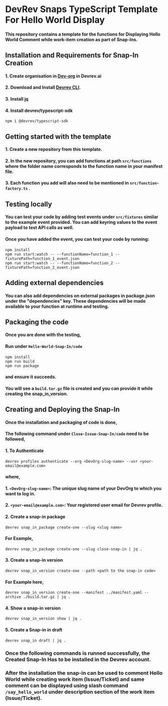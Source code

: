 # DevRev Snaps TypeScript Template For Hello World Display

#### This repository contains a template for the functions for Displaying Hello World Comment while work-item creation as part of Snap-Ins.

## Installation and Requirements for Snap-In Creation
#### 1. Create organisation in [Dev-org](https://app.devrev.ai/) in Devrev.ai 
#### 2. Download and Install [Devrev CLI](https://developer.devrev.ai/snap-in-development/references/install-dev-rev-cli).
#### 3. Install [jq](https://jqlang.github.io/jq/)
#### 4. Install devrev/typescript-sdk
```
npm i @devrev/typescript-sdk
```

## Getting started with the template
#### 1. Create a new repository from this template.
#### 2. In the new repository, you can add functions at path `src/functions` where the folder name corresponds to the function name in your manifest file.
#### 3. Each function you add will also need to be mentioned in `src/function-factory.ts` .

## Testing locally
#### You can test your code by adding test events under `src/fixtures` similar to the example event provided. You can add keyring values to the event payload to test API calls as well.

#### Once you have added the event, you can test your code by running:
```
npm install
npm run start:watch -- --functionName=function_1 --fixturePath=function_1_event.json
npm run start:watch -- --functionName=function_2 --fixturePath=function_2_event.json
```

## Adding external dependencies
#### You can also add dependencies on external packages in package.json under the "dependencies" key. These dependencies will be made available to your function at runtime and testing.

## Packaging the code
#### Once you are done with the testing,
#### Run under `Hello-World-Snap-In/code`
```
npm install
npm run build
npm run package
```
#### and ensure it succeeds.

#### You will see a `build.tar.gz` file is created and you can provide it while creating the snap_in_version.

## Creating and Deploying the Snap-In
#### Once the installation and packaging of code is done,
#### The following command under `Close-Issue-Snap-In/code` need to be followed,

#### 1. To Authenticate
```
devrev profiles authenticate --org <DevOrg-slug-name> --usr <your-email@example.com>
```
 ####  where,
 ####  1. `<DevOrg-slug-name>`: The unique slug name of your DevOrg to which you want to log in.
#### 2. `<your-email@example.com>`: Your registered user email for Devrev profile.

#### 2. Create a snap-in package
```
devrev snap_in_package create-one --slug <slug name>
```
  #### For Example,
```
devrev snap_in_package create-one --slug close-snap-in | jq .
```

#### 3. Create a snap-in version
```
devrev snap_in_version create-one --path <path to the snap-in code>
```

#### For Example here,

```
devrev snap_in_version create-one --manifest ../manifest.yaml --archive ./build.tar.gz | jq .
```

#### 4. Show a snap-in version
```
devrev snap_in_version show | jq .
```

#### 5. Create a Snap-in in draft
```
devrev snap_in draft | jq .
```

### Once the following commands is runned successfully, the Created Snap-In Has to be installed in the Devrev account.
### After the installation the snap-in can be used to comment Hello World while creating work item (Issue/Ticket) and same comment can be displayed using slash command `/say_hello_world` under description section of the work item (Issue/Ticket).